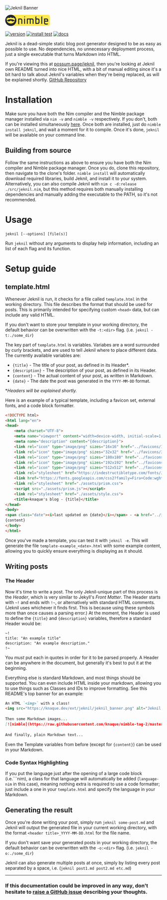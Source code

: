 <!--
title: "Jeknil's README"
description: "Everything you need to know to get started with Jeknil."
-->

<img src="./assets/jeknil_banner.png" alt="Jeknil Banner" title="Jeknil Banner" class="banner"/>

[![nimble](https://raw.githubusercontent.com/knaque/nimble-tag-2/master/nimble-tag-2.png)](https://github.com/knaque/nimble-tag-2)

[![version](https://nimble.directory/ci/badges/jeknil/version.svg)](https://nimble.directory/pkg/jeknil)
[![install test](https://nimble.directory/ci/badges/jeknil/nimdevel/status.svg)](https://github.com/Knaque/jeknil)
[![docs](https://nimble.directory/ci/badges/jeknil/nimdevel/docstatus.svg)](https://knaque.dev/jeknil/index.html)


Jeknil is a dead-simple static blog post generator designed to be as easy as
possible to use. No dependencies, no unnecessary deployment process, just a
single executable that turns Markdown into HTML.

If you're viewing this at [possum.page/jeknil](https://possum.page/jeknil), then
you're looking at Jeknil own README turned into nice HTML, with a bit of manual
editing since it's a bit hard to talk about Jeknil's variables when they're
being replaced, as will be explained shortly.
[GitHub Repository](https://github.com/knaque/jeknil)

# Installation
Make sure you have both the Nim compiler and the Nimble package manager
installed via `nim -v` and `nimble -v` respectively. If you don't, both can be
installed simultaneously [here](https://nim-lang.org/install.html). Once both
are installed, just do `nimble install jeknil`, and wait a moment for it to
compile. Once it's done, `jeknil` will be available on your command line.

## Building from source
Follow the same instructions as above to ensure you have both the Nim compiler 
and Nimble package manager. Once you do, clone this repository, then
navigate to the clone's folder. `nimble install` will automatically download
required libraries, build Jeknil, and install it to your system. Alternatively,
you can also compile Jeknil with `nim c -d:release ./src/jeknil.nim`, but this
method requires both manually installing dependencies and manually adding the
executable to the PATH, so it's not recommended.


# Usage
`jeknil [--options] [file(s)]`

Run `jeknil` without any arguments to display help information, including an
list of each flag and its function.


# Setup guide

## template.html

Whenever Jeknil is run, it checks for a file called `template.html` in the
working directory. This file describes the format that should be used for posts.
This is primarily intended for specifying custom `<head>` data, but can include
any valid HTML.

If you don't want to store your template in your working directory, the default
behavior can be overwritten with the `-t:<dir>` flag.
(i.e. `jeknil -t:./some_dir`)

The key part of `template.html` is variables. Variabes are a word surrounded by
curly brackets, and are used to tell Jeknil where to place different data.
The currently available variables are:
- `{title}` - The title of your post, as defined in its Header*.
- `{description}` - The description of your post, as defined in its Header.
- `{content}` - The actual content of your post, as written in Markdown.
- `{date}` - The date the post was generated in the `YYYY-MM-DD` format.

**Headers will be explained shortly.*

Here is an example of a typical template, including a favicon set, external
fonts, and a code block formatter.
```html
<!DOCTYPE html>
<html lang="en">
<head>
    <meta charset="UTF-8">
    <meta name="viewport" content="width=device-width, initial-scale=1.0">
    <meta name="description" content="{description}">
    <link rel="icon" type="image/png" sizes="16x16" href="../favicons/16.png">
    <link rel="icon" type="image/png" sizes="32x32" href="../favicons/32.png">
    <link rel="icon" type="image/png" sizes="180x180" href="../favicons/180.png">
    <link rel="icon" type="image/png" sizes="192x192" href="../favicons/192.png">
    <link rel="icon" type="image/png" sizes="512x512" href="../favicons/512.png">
    <link rel="stylesheet" href="https://indestructibletype.com/fonts/Jost.css" type="text/css" charset="utf-8" />
    <link href="https://fonts.googleapis.com/css2?family=Fira+Code:wght@300;400;500;600;700&display=swap" rel="stylesheet"> 
    <link rel="stylesheet" href="./assets/prism.css">
    <script src="./assets/prism.js"></script>
    <link rel="stylesheet" href="./assets/style.css">
    <title>knaque's blog - {title}</title>
</head>
<body>
<span class="date"><i>last updated on {date}</i></span> - <a href="../index.html">homepage</a>
{content}
</body>
</html>
```

Once you've made a template, you can test it with `jeknil -e`. This will
generate the file `template-example_<date>.html` with some example content, allowing you
to quickly ensure everything is displaying as it should.

## Writing posts

### The Header

Now it's time to write a post. The only Jeknil-unique part of this process is
the *Header*, which is very similar to Jekyll's *Front Matter*. The Header
starts with `~!` and ends with `!~`, or alternatively with standard HTML
comments. (Jeknil uses whichever it finds first. This is because using these
symbols more than once causes a parsing error.) At the moment, the Header is
used to define the `{title}` and `{description}` variables, therefore a standard
Header would be:

```
~!
title: "An example title"
description: "An example description."
!~
```

You *must* put each in quotes in order for it to be parsed properly. A Header
can be anywhere in the document, but generally it's best to put it at the
beginning.

Everything else is standard Markdown, and most things should be supported. You
can even include HTML inside your markdown, allowing you to use things such
as Classes and IDs to improve formatting. See this README's top banner for an
example:

```markdown
An HTML `<img>` with a class!
<img src="https://knaque.dev/ext/jeknil/jeknil_banner.png" alt="Jeknil Banner" title="Jeknil Banner" class="banner"/>

Then some Markdown images...
[![nimble](https://raw.githubusercontent.com/knaque/nimble-tag-2/master/nimble-tag-2.png)](https://github.com/knaque/nimble-tag-2)

And finally, plain Markdown text...
```

Even the Template variables from before (except for `{content}`) can be used in
your Markdown.

### Code Syntax Highlighting

If you put the language just after the opening of a large code block
(i.e.```nim), a class for that language will automatically be added
(`language-nim` in this case), meaning nothing extra is required to use a code
formatter; just include a one in your `template.html` and specify the language
in your Markdown.

## Generating the result

Once you're done writing your post, simply run `jeknil some-post.md` and Jeknil
will output the generated file in your current working directory, with the
format `<header title>_YYYY-MM-DD.html` for the file name.

If you don't want save your generated posts in your working directory, the
default behavior can be overwritten with the `-o:<dir>` flag.
(i.e. `jeknil -o:./some_dir`)

Jeknil can also generate multiple posts at once, simply by listing every post
separated by a space, i.e. (`jeknil post1.md post2.md etc.md`)

---

### If this documentation could be improved in any way, don't hesitate to [raise a GitHub issue](https://github.com/Knaque/jeknil/issues/new) describing your thoughts.
